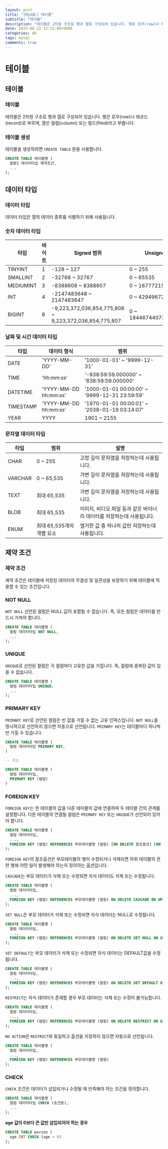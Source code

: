 ```yaml
---
layout: post
title: "[MySQL] 테이블"
subtitle: "테이블"
description: "테이블은 2차원 구조로 행과 열로 구성되어 있습니다. 행은 로우(row)나 레코드(record)로 부르며, 열은 컬럼(column) 또는 필드(filed)라고 부릅니다. 테이블 구조에는 데이터 타입, 제약 조건 등이 있습니다. 데이터 타입은 열의 데이터 종류를 식별하기 위해 사용됩니다. 데이터 타입에는 숫자 데이터 타입, 문자열 데이터 타입, 날짜 및 시간 데이터 타입 등이 있습니다. 제약 조건은 테이블에 저장된 데이터의 무결성 및 일관성을 보장하기 위해 테이블에 적용할 수 있는 조건입니다."
date: 2023-08-22 12:52:00+0900
categories: db
tags: mysql
comments: true
---
```


# 테이블

## 테이블

### 테이블

테이블은 2차원 구조로 행과 열로 구성되어 있습니다. 행은 로우(row)나 레코드(record)로 부르며, 열은 컬럼(column) 또는 필드(filed)라고 부릅니다.

### 테이블 생성

테이블을 생성하려면 `CREATE TABLE` 문을 사용합니다.

```sql
CREATE TABLE 테이블명 (
  컬럼1 데이터타입 제약조건,
  ...
);
```

## 데이터 타입

### 데이터 타입

데이터 타입은 열의 데이터 종류를 식별하기 위해 사용됩니다.

### 숫자 데이터 타입

| 타입      | 바이트 | Signed 범위                                            | Unsigned 범위            |
| --------- | ------ | ------------------------------------------------------ | ------------------------ |
| TINYINT   | 1      | -128 ~ 127                                             | 0 ~ 255                  |
| SMALLINT  | 2      | -32768 ~ 32767                                         | 0 ~ 65535                |
| MEDIUMINT | 3      | -8388608 ~ 8388607                                     | 0 ~ 16777215             |
| INT       | 4      | -2147483648 ~ 2147483647                               | 0 ~ 4294967295           |
| BIGINT    | 8      | -9,223,372,036,854,775,808 ~ 9,223,372,036,854,775,807 | 0 ~ 18446744073709551615 |

### 날짜 및 시간 데이터 타입

| 타입      | 데이터 형식           | 범위                                          |
| --------- | --------------------- | --------------------------------------------- |
| DATE      | 'YYYY-MM-DD'          | '1000-01-01' ~ '9999-12-31'                   |
| TIME      | 'hh:mm:ss'            | '-838:59:59.000000' ~ '838:59:59.000000'      |
| DATETIME  | 'YYYY-MM-DD hh:mm:ss' | '1000-01-01 00:00:00' ~ '9999-12-31 23:59:59' |
| TIMESTAMP | 'YYYY-MM-DD hh:mm:ss' | '1970-01-01 00:00:01' ~ '2038-01-19 03:14:07' |
| YEAR      | YYYY                  | 1901 ~ 2155                                   |

### 문자열 데이터 타입

| 타입    | 범위                      | 설명                                                                   |
| ------- | ------------------------- | ---------------------------------------------------------------------- |
| CHAR    | 0 ~ 255                   | 고정 길이 문자열을 저장하는데 사용됩니다.                              |
| VARCHAR | 0 ~ 65,535                | 가변 길이 문자열을 저장하는데 사용됩니다.                              |
| TEXT    | 최대 65,535               | 가변 길이 문자열을 저장하는데 사용됩니다.                              |
| BLOB    | 최대 65,535               | 이미지, 비디오 파일 등과 같은 바이너리 데이터를 저장하는데 사용됩니다. |
| ENUM    | 최대 65,535개의 개별 요소 | 열거한 값 중 하나의 값만 저장하는데 사용됩니다.                        |

## 제약 조건

### 제약 조건

제약 조건은 테이블에 저장된 데이터의 무결성 및 일관성을 보장하기 위해 테이블에 적용할 수 있는 조건입니다.

### NOT NULL

`NOT NULL` 선언된 컬럼은 NULL 값이 포함될 수 없습니다. 즉, 모든 컬럼은 데이터를 반드시 가져야 합니다.

```sql
CREATE TABLE 테이블명 (
  컬럼 데이터타입 NOT NULL,
  ...
);
```

### UNIQUE

`UNIQUE`로 선언된 컬럼은 각 컬럼마다 고유한 값을 가집니다. 즉, 컬럼에 중복된 값이 있을 수 없습니다.

```sql
CREATE TABLE 테이블명 (
  컬럼 데이터타입 UNIQUE,
  ...
);
```

### PRIMARY KEY

`PRIMARY KEY`로 선언된 컬럼은 빈 값을 가질 수 없는 고유 인덱스입니다. `NOT NULL`을 명시적으로 선언하지 않으면 자동으로 선언됩니다. `PRIMARY KEY`는 테이블마다 하나씩만 가질 수 있습니다.

```sql
CREATE TABLE 테이블명 (
  컬럼 데이터타입 PRIMARY KEY,
)

-- 또는

CREATE TABLE 테이블명 (
  컬럼 데이터타입,
  PRIMARY KEY (컬럼)
)
```

### FOREIGN KEY

`FOREIGN KEY`는 한 테이블의 값을 다른 테이블의 값에 연결하여 두 테이블 간의 관계를 설정합니다. 다른 테이블의 연결될 컬럼은 `PRIMARY KEY` 또는 `UNIQUE`가 선언되어 있어야 합니다.

```sql
CREATE TABLE 테이블명 (
  컬럼 데이터타입,
  ...,
  FOREIGN KEY (컬럼) REFERENCES 부모테이블명 (컬럼) [ON DELETE 참조옵션] [ON UPDATE 참조옵션]
);
```

`FOREIGN KEY`의 참조옵션은 부모테이블의 행이 수정되거나 삭제되면 하위 테이블의 관련 행에 어떤 일이 발생해야 하는지 정의하는 옵션입니다.

`CASCADE`는 부모 데이터가 삭제 또는 수정되면 자식 데이터도 삭제 또는 수정됩니다.

```sql
CREATE TABLE 테이블명 (
  컬럼 데이터타입,
  ...,
  FOREIGN KEY (컬럼) REFERENCES 부모테이블명 (컬럼) ON DELETE CASCADE ON UPDATE CASCADE
);
```

`SET NULL`은 부모 데이터가 삭제 또는 수정되면 자식 데이터는 NULL로 수정됩니다.

```sql
CREATE TABLE 테이블명 (
  컬럼 데이터타입,
  ...,
  FOREIGN KEY (컬럼) REFERENCES 부모테이블명 (컬럼) ON DELETE SET NULL ON UPDATE SET NULL
);
```

`SET DEFAULT`는 부모 데이터가 삭제 또는 수정되면 자식 데이터는 DEFAULT값을 수정됩니다.

```sql
CREATE TABLE 테이블명 (
  컬럼 데이터타입,
  ...,
  FOREIGN KEY (컬럼) REFERENCES 부모테이블명 (컬럼) ON DELETE SET DEFAULT ON UPDATE SET DEFAULT
);
```

`RESTRICT`는 자식 데이터가 존재할 경우 부모 데이터는 삭제 또는 수정이 불가능합니다.

```sql
CREATE TABLE 테이블명 (
  컬럼 데이터타입,
  ...,
  FOREIGN KEY (컬럼) REFERENCES 부모테이블명 (컬럼) ON DELETE RESTRICT ON UPDATE RESTRICT
);
```

`NO ACTION`은 `RESTRICT`와 동일하고 옵션을 지정하지 않으면 자동으로 선언됩니다.

```sql
CREATE TABLE 테이블명 (
  컬럼 데이터타입,
  ...,
  FOREIGN KEY (컬럼) REFERENCES 부모테이블명 (컬럼)
);
```

### CHECK

`CHECK` 조건은 데이터가 삽입되거나 수정될 때 만족해야 하는 조건을 정의합니다.

```sql
CREATE TABLE 테이블명 (
  컬럼 데이터타입 CHECK (조건문),
  ...
);
```

**age 값이 0보다 큰 값만 삽입되어야 하는 경우**

```sql
CREATE TABLE person (
  age INT CHECK (age > 0)
);
```
